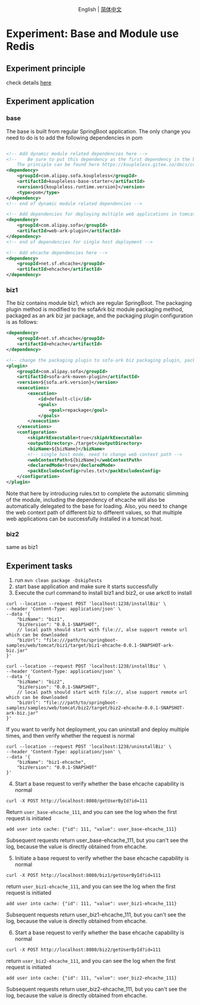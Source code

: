 <div align="center">

English | [简体中文](./README-zh_CN.md)

</div>

# Experiment: Base and Module use Redis

## Experiment principle
check details [here](https://koupleless.gitee.io/docs/contribution-guidelines/runtime/ehcache/)

## Experiment application
### base
The base is built from regular SpringBoot application. The only change you need to do is to add the following dependencies in pom
```xml

<!-- Add dynamic module related dependencies here -->
<!--    Be sure to put this dependency as the first dependency in the build pom, and set type= pom,
    The principle can be found here https://koupleless.gitee.io/docs/contribution-guidelines/runtime/multi-app-padater/ -->
<dependency>
    <groupId>com.alipay.sofa.koupleless</groupId>
    <artifactId>koupleless-base-starter</artifactId>
    <version>${koupleless.runtime.version}</version>
    <type>pom</type>
</dependency>
<!-- end of dynamic module related dependencies -->

<!-- Add dependencies for deploying multiple web applications in tomcat single host mode here -->
<dependency>
    <groupId>com.alipay.sofa</groupId>
    <artifactId>web-ark-plugin</artifactId>
</dependency>
<!-- end of dependencies for single host deployment -->

<!-- Add ehcache dependencies here -->
<dependency>
    <groupId>net.sf.ehcache</groupId>
    <artifactId>ehcache</artifactId>
</dependency>
```

### biz1
The biz contains module biz1, which are regular SpringBoot. The packaging plugin method is modified to the sofaArk biz module packaging method, packaged as an ark biz jar package, and the packaging plugin configuration is as follows:


```xml
<dependency>
    <groupId>net.sf.ehcache</groupId>
    <artifactId>ehcache</artifactId>
</dependency>

<!-- change the packaging plugin to sofa-ark biz packaging plugin, packaged as ark biz jar -->
<plugin>
    <groupId>com.alipay.sofa</groupId>
    <artifactId>sofa-ark-maven-plugin</artifactId>
    <version>${sofa.ark.version}</version>
    <executions>
        <execution>
            <id>default-cli</id>
            <goals>
                <goal>repackage</goal>
            </goals>
        </execution>
    </executions>
    <configuration>
        <skipArkExecutable>true</skipArkExecutable>
        <outputDirectory>./target</outputDirectory>
        <bizName>${bizName}</bizName>
        <!-- single host mode, need to change web context path -->
        <webContextPath>${bizName}</webContextPath>
        <declaredMode>true</declaredMode>
        <packExcludesConfig>rules.txt</packExcludesConfig>
    </configuration>
</plugin>
```
Note that here by introducing rules.txt to complete the automatic slimming of the module, including the dependency of ehcache will also be automatically delegated to the base for loading. Also, you need to change the web context path of different biz to different values, so that multiple web applications can be successfully installed in a tomcat host.

### biz2
same as biz1


## Experiment tasks
1. run `mvn clean package -DskipTests`
2. start base application and make sure it starts successfully
3. Execute the curl command to install biz1 and biz2, or use arkctl to install

```shell
curl --location --request POST 'localhost:1238/installBiz' \
--header 'Content-Type: application/json' \
--data '{
    "bizName": "biz1",
    "bizVersion": "0.0.1-SNAPSHOT",
    // local path should start with file://, alse support remote url which can be downloaded
    "bizUrl": "file:///path/to/springboot-samples/web/tomcat/biz1/target/biz1-ehcache-0.0.1-SNAPSHOT-ark-biz.jar"
}'
```

```shell
curl --location --request POST 'localhost:1238/installBiz' \
--header 'Content-Type: application/json' \
--data '{
    "bizName": "biz2",
    "bizVersion": "0.0.1-SNAPSHOT",
    // local path should start with file://, alse support remote url which can be downloaded
    "bizUrl": "file:///path/to/springboot-samples/samples/web/tomcat/biz2/target/biz2-ehcache-0.0.1-SNAPSHOT-ark-biz.jar"
}'
```

If you want to verify hot deployment, you can uninstall and deploy multiple times, and then verify whether the request is normal

```shell
curl --location --request POST 'localhost:1238/uninstallBiz' \
--header 'Content-Type: application/json' \
--data '{
    "bizName": "biz1-ehcache",
    "bizVersion": "0.0.1-SNAPSHOT"
}'
```

4. Start a base request to verify whether the base ehcache capability is normal
```shell
curl -X POST http://localhost:8080/getUserById?id=111
```

Return `user_base-ehcache_111`, and you can see the log when the first request is initiated
```text
add user into cache: {"id": 111, "value": user_base-ehcache_111}
```
Subsequent requests return user_base-ehcache_111, but you can't see the log, because the value is directly obtained from ehcache.

5. Initiate a base request to verify whether the base ehcache capability is normal
```shell
curl -X POST http://localhost:8080/biz1/getUserById?id=111
```

return `user_biz1-ehcache_111`, and you can see the log when the first request is initiated
```text
add user into cache: {"id": 111, "value": user_biz1-ehcache_111}
```
Subsequent requests return user_biz1-ehcache_111, but you can't see the log, because the value is directly obtained from ehcache.

6. Start a base request to verify whether the base ehcache capability is normal
```shell
curl -X POST http://localhost:8080/biz2/getUserById?id=111
```

return `user_biz2-ehcache_111`, and you can see the log when the first request is initiated
```text
add user into cache: {"id": 111, "value": user_biz2-ehcache_111}
```
Subsequent requests return user_biz2-ehcache_111, but you can't see the log, because the value is directly obtained from ehcache.
